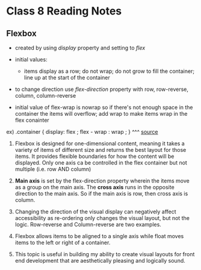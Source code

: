 # Class 8 Reading Notes

## Flexbox

- created by using *display* property and setting to *flex*

- initial values:
  - items display as a row; do not wrap; do not grow to fill the container; line up at the start of the container

- to change direction use *flex-direction* property with row, row-reverse, column, column-reverse

- initial value of flex-wrap is nowrap so if there's not enough space in the container the items will overflow; add wrap to make items wrap in the flex conainter

ex) .container {
  display: flex ;
  flex - wrap : wrap ;
}
^^^ <a href="https://web.dev/learn/css/flexbox/">source</a>

1. Flexbox is designed for one-dimensional content, meaning it takes a variety of items of different size and returns the best layout for those items. It provides flexible boundaries for how the content will be displayed.
Only one axis ca be controlled in the flex container but not multiple (i.e. row AND column)

2. **Main axis** is set by the flex-direction property wherein the items move as a group on the main axis. The **cross axis** runs in the opposite direction to the main axis. So if the main axis is row, then cross axis is column.

3. Changing the direction of the visual display can negatively affect accessibility as re-ordering only changes the visual layout, but not the logic. Row-reverse and Column-reverse are two examples.

4. Flexbox allows items to be aligned to a single axis while float moves items to the left or right of a container. 

5. This topic is useful in building my ability to create visual layouts for front end development that are aesthetically pleasing and logically sound. 